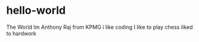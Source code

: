 # hello-world
The World 
Im Anthony Raj from KPMG i like coding 
I like to play chess
liked to hardwork
